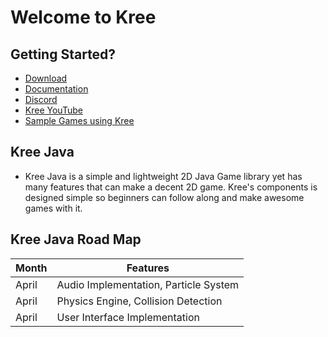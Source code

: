 # Welcome to Kree
## Getting Started?
- [Download](https://github.com/jabo-bernardo/Kree-Java/releases) <br>
- [Documentation](https://jabo-bernardo.github.io/kree-documentation/)
- [Discord](https://discord.gg/m2hYa6F)
- [Kree YouTube](https://www.youtube.com/channel/UCIcwkr2LgOXrCa7Ou0B9yeg)
- [Sample Games using Kree](https://github.com/jabo-bernardo/Kree-Sample)

## Kree Java
- Kree Java is a simple and lightweight 2D Java Game library yet has many features that can make a decent 2D game. Kree's components is designed simple so beginners can follow along and make awesome games with it.

## Kree Java Road Map
Month | Features
--- | ---
April| Audio Implementation, Particle System
April | Physics Engine, Collision Detection
April | User Interface Implementation

